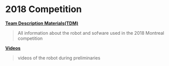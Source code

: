# 2018 Competition

**[Team Description Materials(TDM)](TDM)**

>All information about the robot and sofware used in the 2018 Montreal competition

**[Videos](videos)**

>videos of the robot during preliminaries 
